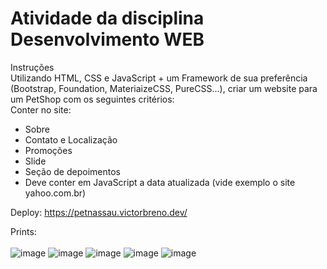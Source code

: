 # Atividade da disciplina Desenvolvimento WEB

Instruções<br>
Utilizando HTML, CSS e JavaScript + um Framework de sua preferência (Bootstrap, Foundation, MateriaizeCSS, PureCSS...), criar um website para um PetShop com os seguintes critérios:<br>
Conter no site:<br>
- Sobre<br>
- Contato e Localização<br>
- Promoções<br>
- Slide<br>
- Seção de depoimentos<br>
- Deve conter em JavaScript a data atualizada (vide exemplo o site yahoo.com.br)<br>

Deploy: https://petnassau.victorbreno.dev/

Prints:
<br>
<br>
![image](https://github.com/VictorBren0/playgame-page/assets/87786280/c9de1786-b837-4329-8aa9-7ed7d1b6ba5d)
![image](https://github.com/VictorBren0/playgame-page/assets/87786280/06ab5cbb-132e-4d0e-9bae-0abad46de3b0)
![image](https://github.com/VictorBren0/playgame-page/assets/87786280/6be7b883-234e-45c8-8ccb-efb6652a1ec2)
![image](https://github.com/VictorBren0/playgame-page/assets/87786280/b9eedaa8-00ef-432f-bfbb-b140d3553c07)
![image](https://github.com/VictorBren0/playgame-page/assets/87786280/49f2be0c-319d-41b4-95d6-d4922d273e2d)


<br>
<br>

